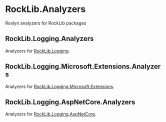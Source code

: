 # RockLib.Analyzers
Roslyn analyzers for RockLib packages

## RockLib.Logging.Analyzers

Analyzers for [RockLib.Logging](https://github.com/RockLib/RockLib.Logging#rockliblogging--).

## RockLib.Logging.Microsoft.Extensions.Analyzers

Analyzers for [RockLib.Logging.Microsoft.Extensions](https://github.com/RockLib/RockLib.Logging#rocklibloggingmicrosoftextensions--).

## RockLib.Logging.AspNetCore.Analyzers

Analyzers for [RockLib.Logging.AspNetCore](https://github.com/RockLib/RockLib.Logging#rocklibloggingaspnetcore--).
